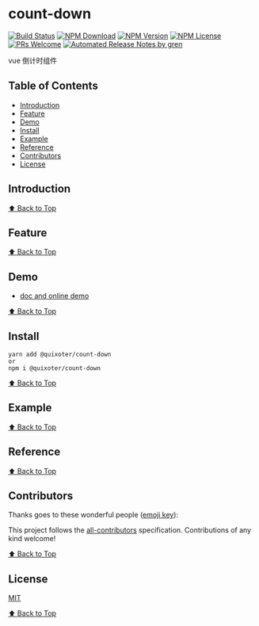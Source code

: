 # count-down

[![Build Status](https://travis-ci.com/quixoter/count-down.svg?branch=master)](https://travis-ci.com/quixoter/count-down)
[![NPM Download](https://img.shields.io/npm/dm/@quixoter/count-down.svg)](https://www.npmjs.com/package/@quixoter/count-down)
[![NPM Version](https://img.shields.io/npm/v/@quixoter/count-down.svg)](https://www.npmjs.com/package/@quixoter/count-down)
[![NPM License](https://img.shields.io/npm/l/@quixoter/count-down.svg)](https://github.com/quixoter/count-down/blob/master/LICENSE)
[![PRs Welcome](https://img.shields.io/badge/PRs-welcome-brightgreen.svg)](https://github.com/quixoter/count-down/pulls)
[![Automated Release Notes by gren](https://img.shields.io/badge/%F0%9F%A4%96-release%20notes-00B2EE.svg)](https://github-tools.github.io/github-release-notes/)

vue 倒计时组件

## Table of Contents

* [Introduction](#introduction)
* [Feature](#feature)
* [Demo](#demo)
* [Install](#install)
* [Example](#example)
* [Reference](#reference)
* [Contributors](#contributors)
* [License](#license)

## Introduction

[⬆ Back to Top](#table-of-contents)

## Feature

[⬆ Back to Top](#table-of-contents)

## Demo

* [doc and online demo](https://quixoter.github.io/count-down/)

[⬆ Back to Top](#table-of-contents)

## Install

```
yarn add @quixoter/count-down
or
npm i @quixoter/count-down
```

[⬆ Back to Top](#table-of-contents)

## Example

[⬆ Back to Top](#table-of-contents)

## Reference

[⬆ Back to Top](#table-of-contents)

## Contributors

Thanks goes to these wonderful people ([emoji key](https://allcontributors.org/docs/en/emoji-key)):

<!-- ALL-CONTRIBUTORS-LIST:START - Do not remove or modify this section -->

<!-- prettier-ignore -->
<!-- ALL-CONTRIBUTORS-LIST:END -->

This project follows the [all-contributors](https://github.com/all-contributors/all-contributors) specification. Contributions of any kind welcome!

[⬆ Back to Top](#table-of-contents)

## License

[MIT](./LICENSE)

[⬆ Back to Top](#table-of-contents)
